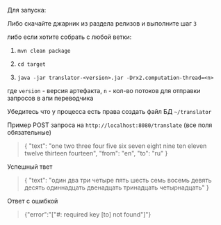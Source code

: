 Для запуска:

Либо скачайте джарник из раздела релизов и выполните шаг `3`

либо если хотите собрать с любой ветки:

1. `mvn clean package` 

2. `cd target`

3. `java -jar translator-<version>.jar -Drx2.computation-thread=<n>`

где `version` - версия артефакта, `n` - кол-во потоков для отправки запросов в апи переводчика
 
Убедитесь что у процесса есть права создать файл БД `~/translator`

Пример POST запроса на `http://localhost:8080/translate` (все поля обязательные)

>{
"text": "one two three four five six seven eight nine ten eleven twelve thirteen fourteen",
"from": "en",
"to": "ru"
}

Успешный твет

>{
    "text": "один два три четыре пять шесть семь восемь девять десять одиннадцать двенадцать тринадцать четырнадцать"
}

Ответ с ошибкой

>{"error":"[\"#: required key [to] not found\"]"}

